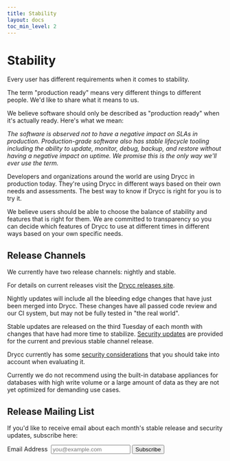 ```yaml
---
title: Stability
layout: docs
toc_min_level: 2
---
```


# Stability

Every user has different requirements when it comes to stability.

The term "production ready" means very different things to different people.
We'd like to share what it means to us.

We believe software should only be described as "production ready" when it's
actually ready. Here's what we mean:

_The software is observed not to have a negative impact on SLAs in production.
Production-grade software also has stable lifecycle tooling including the
ability to update, monitor, debug, backup, and restore without having a negative
impact on uptime. We promise this is the only way we'll ever use the term._

Developers and organizations around the world are using Drycc in production
today. They're using Drycc in different ways based on their own needs and
assessments. The best way to know if Drycc is right for you is to try it.

We believe users should be able to choose the balance of stability and features
that is right for them. We are committed to transparency so you can decide which
features of Drycc to use at different times in different ways based on your own
specific needs.

## Release Channels

We currently have two release channels: nightly and stable.

For details on current releases visit the [Drycc releases
site](https://releases.drycc.cc).

Nightly updates will include all the bleeding edge changes that have just been
merged into Drycc. These changes have all passed code review and our CI system,
but may not be fully tested in "the real world".

Stable updates are released on the third Tuesday of each month with changes that
have had more time to stabilize. [Security updates](/docs/security) are provided
for the current and previous stable channel release.

Drycc currently has some [security considerations](/docs/security) that you
should take into account when evaluating it.

Currently we do not recommend using the built-in database appliances for
databases with high write volume or a large amount of data as they are not yet
optimized for demanding use cases.

## Release Mailing List

If you'd like to receive email about each month's stable release and security
updates, subscribe here:

<form action="https://drycc.us7.list-manage.com/subscribe/post?u=9600741fc187618e1baa39a58&id=8aadb709f3" method="post" target="_blank" novalidate class="mailing-list-form">
  <label>Email Address&nbsp;
    <input type="email" name="EMAIL" placeholder="you@example.com">
  </label>
  <button type="submit" name="subscribe">Subscribe</button>
</form>
